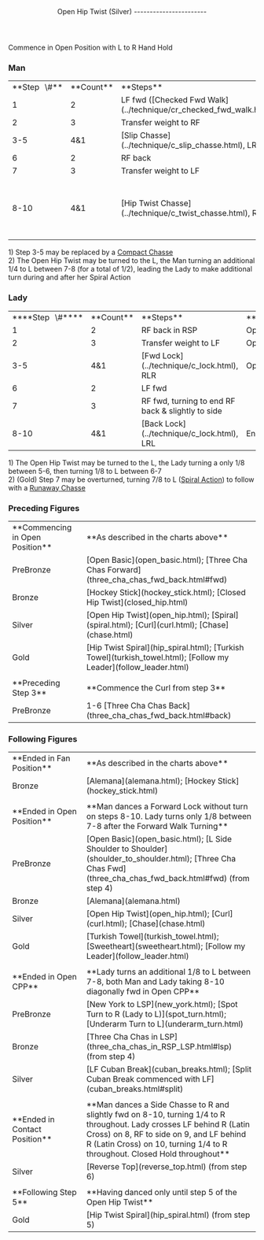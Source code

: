<header>Open Hip Twist (Silver)
-----------------------

 </header>Commence in Open Position with L to R Hand Hold

### Man

 <table class="style1"> <tbody><tr> <td style="width:10%">**Step<span style="color:white">\_</span>\#**</td> <td style="width:10%">**Count**</td> <td style="width:30%">**Steps**</td> <td style="width:20%">**Position**</td> <td style="width:30%">**Turn**</td> </tr> <tr> <td>1</td> <td>2</td> <td> LF fwd ([Checked Fwd Walk](../technique/cr_checked_fwd_walk.html)) </td> <td>Open</td> <td> </td> </tr> <tr> <td>2</td> <td>3</td> <td>Transfer weight to RF</td> <td>Open</td> <td> </td> </tr> <tr> <td>3-5</td> <td>4&amp;1</td> <td> [Slip Chasse](../technique/c_slip_chasse.html), LRL </td> <td>Open</td> <td> </td> </tr> <tr> <td>6</td> <td>2</td> <td>RF back</td> <td> </td> <td> </td> </tr> <tr> <td>7</td> <td>3</td> <td>Transfer weight to LF</td> <td> </td> <td> </td> </tr> <tr> <td>8-10</td> <td>4&amp;1</td> <td> [Hip Twist Chasse](../technique/c_twist_chasse.html), RLR </td> <td>End in Fan</td> <td>1/4 to L between 7-8, then 1/8 to R between 9-10</td> </tr> </tbody></table>

1\) Step 3-5 may be replaced by a [Compact Chasse](../technique/c_compact_chasse.html)  
 2) The Open Hip Twist may be turned to the L, the Man turning an additional 1/4 to L between 7-8 (for a total of 1/2), leading the Lady to make additional turn during and after her Spiral Action

### Lady

 <table class="style1"> <tbody><tr> <td style="width:10%">****Step<span style="color:white">\_</span>\#****</td> <td style="width:10%">**Count**</td> <td style="width:30%">**Steps**</td> <td style="width:20%">**Position**</td> <td style="width:30%">**Turn**</td> </tr> <tr> <td>1</td> <td>2</td> <td>RF back in RSP</td> <td>Open</td> <td> </td> </tr> <tr> <td>2</td> <td>3</td> <td>Transfer weight to LF</td> <td>Open</td> <td> </td> </tr> <tr> <td>3-5</td> <td>4&amp;1</td> <td> [Fwd Lock](../technique/c_lock.html), RLR </td> <td>Open</td> <td> </td> </tr> <tr> <td>6</td> <td>2</td> <td>LF fwd</td> <td> </td> <td>1/4 to R between 5-6</td> </tr> <tr> <td>7</td> <td>3</td> <td>RF fwd, turning to end RF back &amp; slightly to side</td> <td> </td> <td> 3/8 to L ([Fwd Walk Turning](../technique/cr_fwd_walk_turning.html)) </td> </tr> <tr> <td>8-10</td> <td>4&amp;1</td> <td> [Back Lock](../technique/c_lock.html), LRL </td> <td>End in Fan</td> <td>1/4 to L between 7-8</td> </tr> </tbody></table>

1\) The Open Hip Twist may be turned to the L, the Lady turning a only 1/8 between 5-6, then turning 1/8 to L between 6-7  
 2) (Gold) Step 7 may be overturned, turning 7/8 to L ([Spiral Action](../technique/cr_spiral_action.html)) to follow with a [Runaway Chasse](../technique/c_runaway_chasse.html)

### Preceding Figures

 <table> <tbody><tr> <td style="width:30%">**Commencing in Open Position**</td> <td>**As described in the charts above**</td> </tr> <tr> <td style="width:30%">PreBronze</td> <td> [Open Basic](open_basic.html); [Three Cha Chas Forward](three_cha_chas_fwd_back.html#fwd) </td> </tr> <tr> <td style="width:30%">Bronze</td> <td> [Hockey Stick](hockey_stick.html); [Closed Hip Twist](closed_hip.html) </td> </tr> <tr> <td>Silver</td> <td> [Open Hip Twist](open_hip.html); [Spiral](spiral.html); [Curl](curl.html); [Chase](chase.html) </td> </tr> <tr> <td>Gold</td> <td> [Hip Twist Spiral](hip_spiral.html); [Turkish Towel](turkish_towel.html); [Follow my Leader](follow_leader.html) </td> </tr> <tr> <td> </td> <td> </td> </tr> <tr> <td>**Preceding Step 3**</td> <td>**Commence the Curl from step 3**</td> </tr> <tr> <td>PreBronze</td> <td> 1-6 [Three Cha Chas Back](three_cha_chas_fwd_back.html#back) </td> </tr> </tbody></table>

### Following Figures

 <table> <tbody><tr> <td style="width:30%">**Ended in Fan Position**</td> <td>**As described in the charts above**</td> </tr> <tr> <td>Bronze</td> <td> [Alemana](alemana.html); [Hockey Stick](hockey_stick.html) </td> </tr> <tr> <td> </td> <td> </td> </tr> <tr> <td style="width:30%">**Ended in Open Position**</td> <td>**Man dances a Forward Lock without turn on steps 8-10. Lady turns only 1/8 between 7-8 after the Forward Walk Turning**</td> </tr> <tr> <td>PreBronze</td> <td> [Open Basic](open_basic.html); [L Side Shoulder to Shoulder](shoulder_to_shoulder.html); [Three Cha Chas Fwd](three_cha_chas_fwd_back.html#fwd) (from step 4) </td> </tr> <tr> <td>Bronze</td> <td> [Alemana](alemana.html) </td> </tr> <tr> <td>Silver</td> <td> [Open Hip Twist](open_hip.html); [Curl](curl.html); [Chase](chase.html) </td> </tr> <tr> <td>Gold</td> <td> [Turkish Towel](turkish_towel.html); [Sweetheart](sweetheart.html); [Follow my Leader](follow_leader.html) </td> </tr> <tr> <td> </td> <td> </td> </tr> <tr> <td>**Ended in Open CPP**</td> <td>**Lady turns an additional 1/8 to L between 7-8, both Man and Lady taking 8-10 diagonally fwd in Open CPP**</td> </tr> <tr> <td>PreBronze</td> <td> [New York to LSP](new_york.html); [Spot Turn to R (Lady to L)](spot_turn.html); [Underarm Turn to L](underarm_turn.html) </td> </tr> <tr> <td>Bronze</td> <td> [Three Cha Chas in LSP](three_cha_chas_in_RSP_LSP.html#lsp) (from step 4) </td> </tr> <tr> <td>Silver</td> <td> [LF Cuban Break](cuban_breaks.html); [Split Cuban Break commenced with LF](cuban_breaks.html#split) </td> </tr> <tr> <td> </td> <td> </td> </tr> <tr> <td>**Ended in Contact Position**</td> <td>**Man dances a Side Chasse to R and slightly fwd on 8-10, turning 1/4 to R throughout. Lady crosses LF behind R (Latin Cross) on 8, RF to side on 9, and LF behind R (Latin Cross) on 10, turning 1/4 to R throughout. Closed Hold throughout**</td> </tr> <tr> <td>Silver</td> <td> [Reverse Top](reverse_top.html) (from step 6) </td> </tr> <tr> <td> </td> <td> </td> </tr> <tr> <td>**Following Step 5**</td> <td>**Having danced only until step 5 of the Open Hip Twist**</td> </tr> <tr> <td>Gold</td> <td> [Hip Twist Spiral](hip_spiral.html) (from step 5) </td> </tr> </tbody></table>
